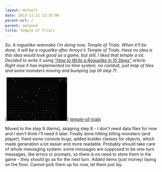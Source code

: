 ```yaml
---
layout: default
date: 2013-11-21 12:35:00
parent-url: /
parent: owlwood
title: Temple of Trials
---
```

_So. A roguelike-wannabe I'm doing now, Temple of Trials. When it'll be done, it will be a roguelike after Arroyo's Temple of Trials. Have no idea is this idea would look good as a game, but still, I liked that temple a lot. Decided to write it using ["How to Write a Roguelike in 15 Steps"][15-steps] article. Right now it has implemented no time system, no combat, just map of tiles and some monsters moving and bumping (up till step 7)._  

[![temple-of-trials][temple-of-trials-thumb]] [temple-of-trials]

Moved to the step 9 (items), skipping step 8 - I don't need data files for now and I don't think I'll need it later. Finally done hitting killing monsters (and player), fixed some console bugs, added builder classes for objects, which made generation a lot easier and more readable. Probably should take care of whole messaging system: some messages are supposed to be one-turn messages, like errors or prompts, so there is no need to store them in the game - they should go as for the next turn. Added items (just money) laying on the floor. Cannot pick them up for now, let them just lay.

[15-steps]: http://roguebasin.roguelikedevelopment.org/index.php?title=How_to_Write_a_Roguelike_in_15_Steps#Step_8_-_Data_files
[temple-of-trials]: /images/temple-of-trials.png
[temple-of-trials-thumb]: /thumbs/temple-of-trials.png
